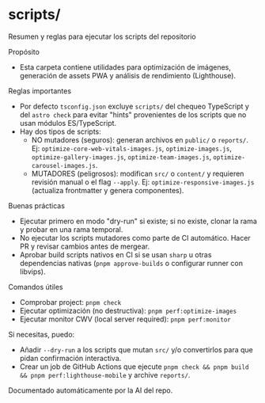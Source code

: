 # scripts/

Resumen y reglas para ejecutar los scripts del repositorio

Propósito

- Esta carpeta contiene utilidades para optimización de imágenes, generación de assets PWA y análisis de rendimiento (Lighthouse).

Reglas importantes

- Por defecto `tsconfig.json` excluye `scripts/` del chequeo TypeScript y del `astro check` para evitar "hints" provenientes de los scripts que no usan módulos ES/TypeScript.
- Hay dos tipos de scripts:
  - NO mutadores (seguros): generan archivos en `public/` o `reports/`. Ej: `optimize-core-web-vitals-images.js`, `optimize-images.js`, `optimize-gallery-images.js`, `optimize-team-images.js`, `optimize-carousel-images.js`.
  - MUTADORES (peligrosos): modifican `src/` o `content/` y requieren revisión manual o el flag `--apply`. Ej: `optimize-responsive-images.js` (actualiza frontmatter y genera componentes).

Buenas prácticas

- Ejecutar primero en modo "dry-run" si existe; si no existe, clonar la rama y probar en una rama temporal.
- No ejecutar los scripts mutadores como parte de CI automático. Hacer PR y revisar cambios antes de mergear.
- Aprobar build scripts nativos en CI si se usan `sharp` u otras dependencias nativas (`pnpm approve-builds` o configurar runner con libvips).

Comandos útiles

- Comprobar project: `pnpm check`
- Ejecutar optimización (no destructiva): `pnpm perf:optimize-images`
- Ejecutar monitor CWV (local server required): `pnpm perf:monitor`

Si necesitas, puedo:

- Añadir `--dry-run` a los scripts que mutan `src/` y/o convertirlos para que pidan confirmación interactiva.
- Crear un job de GitHub Actions que ejecute `pnpm check && pnpm build && pnpm perf:lighthouse-mobile` y archive `reports/`.

Documentado automáticamente por la AI del repo.
